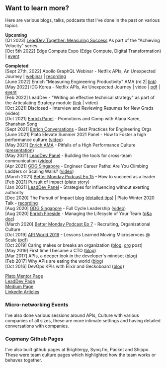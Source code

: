 ## Want to learn more?

Here are various blogs, talks, podcasts that I've done in the past on various topics

__Upcoming__   
[Q1 2023] [LeadDev Together: Measuring Success](https://events.leaddev.com/together-program-achieving-velocity)   As part of the "Achieving Velocity" series.   
[Oct 5th 2022] Edge Compute Expo (Edge Compute, Digital Transformation) | [event](https://edgecomputing-expo.com/northamerica/)   

__Completed__   
[Sept 27th, 2022] Apollo GraphQL Webinar - Netflix APIs, An Unexpected Journey | [webinar](https://www.apollographql.com/events/champions-corner/thank-you/netflixs-unexpected-journey-to-the-supergraph/?utm_campaign=2022-10-04_netflix-webinar-ondemand-attendees&utm_medium=email&utm_source=marketo&mkt_tok=MDU4LUpGVS04NTEAAAGHQrLt9qxJwr1txWGKSgZe8N6iilSsQbcJIADbt4XO6P2sjhLw8dnIIr7cZKTn8MkyUMWVmQqFsBzKRxPQgpplP7L0tlYY4GWVRqGmpHa65w) | [recording](https://apollographql.wistia.com/medias/px9f2gynv5)    
[June 2022] Enrich "Measuring Engineering Productivity" AMA (rd 2| [link](https://lu.ma/xdm5jy71))    
[May 2022] IDG Korea - Netflix APIs, An Unexpected Journey | video | [pdf](https://github.com/batmany13/about-me/blob/bed1047562c9f7790a244f0128a20e3a8da8b4f2/rsrc/%5BExternal%5D%20Netflix%20APIs,%20An%20Unexpected%20Journey.pdf) | [event](https://conf.idg.co.kr/event/home?conference_seq=384)   
[Feb 2022] LeadDev - "Writing an effective technical strategy" as part of the Articulating Strategy module ([link](https://events.leaddev.com/2022-S3-articulating-strategy) | video)    
[Oct 2021] Disclosed - Interview and Reviewing Resumes for New Grads (video)    
[Oct 2021] [Enrich Panel](https://lu.ma/o8ji8sk8) - Promotions and Comp with Alana Karen, Shanshan Song    
[Sept 2021] [Enrich Conversations](https://www.joinenrich.com/events/2021/9/29/enrich-conversations-best-practices-for-engineering-org-structure) - Best Practices for Engineering Orgs    
[June 2021] Plato Elevate Summer 2021 Panel - How to Foster a high performance culture ([video](https://www.youtube.com/watch?v=uYo4D8GlUyI))    
[May 2021] [Enrich AMA](https://lu.ma/lzu80v76) - Pitfalls of a High Performance Culture ([presentation](https://docs.google.com/presentation/d/1mknWGnHi-BDED4KKMJ7F8TnWp3nBuve-kFr_lW1-t5I/edit))    
[May 2021] [LeadDev Panel](https://leaddev.com/communication-relationships/building-tools-cross-team-communication) - Building the tools for cross-team communication ([video](https://www.youtube.com/watch?v=bTeC53i4TX0))    
[Apr 2021] [GDG Singapore](https://gdg.community.dev/events/details/google-gdg-singapore-presents-engineer-career-paths-are-you-climbing-ladders-or-scaling-walls/) - Engineer Career Paths: Are You Climbing Ladders or Scaling Walls? ([video](https://www.youtube.com/watch?v=f2Vqss1Bea4))    
[March 2021] [Better Monday Podcast Ep 15](https://www.sofokus.com/podcast/episodes/15-bruce-wang-netflix-how-to-succeed-as-a-leader/) - How to succeed as a leader    
[Feb 2021] Pursuit of Impact (plato [story](https://www.platohq.com/resources/the-pursuit-of-impact-my-first-year-at-netflix-1830976174))    
[Jan 2021] [LeadDev Panel](https://leaddev.com/mentoring-coaching-feedback/strategies-influencing-without-exerting-authority) - Strategies for influencing without exerting authority    
[Dec 2020] The Pursuit of Impact [blog](https://www.linkedin.com/pulse/pursuit-impact-bruce-wang/) ([detailed tips](https://github.com/batmany13/about-me/tree/master/pursuit_of_impact)) | Plato Winter 2020 Talk - [recording](https://www.youtube.com/watch?v=IjZHC5XQ5-c&list=PLviHs0aJhWLZkgjGQAlmcRa1eFl0BTdcr&index=3)   
[Aug 2020] [GDG Singapore](https://gdg.community.dev/events/details/google-gdg-singapore-presents-full-cycle-people-leadership/) - Full Cycle Leadership ([video](https://www.youtube.com/watch?v=-hksiU_WoiU))    
[Aug 2020] [Enrich Fireside](https://lu.ma/brucetalk) - Managing the Lifecycle of Your Team ([q&a doc](https://docs.google.com/document/d/1EhTQfpLB_iyHZEFX6xCUAbJmfXFnIYOc_rokOpvOcgU/edit#heading=h.amobz93acu52))    
[March 2020] [Better Monday Podcast Ep 7](https://www.sofokus.com/podcast/episodes/recruiting-and-organizational-culture-at-netflix/) - Recruiting, Organizational Culture    
[Oct 2019] [API World 2019](https://www.devnetwork.com/presentations/api-world-2019/) - Lessons Learned Moving Microservces @ Scale ([pdf](https://files.devnetwork.cloud/APIWorld/presentations/2019/Bruce_Wang.pdf))    
[Oct 2019] Caring makes or breaks an organization ([blog](https://medium.com/@batmany/caring-makes-or-breaks-an-engineering-organization-5431fdad3327), [org](https://goshippo.com/blog/caring-makes-an-engineering-organization/) post)     
[May 2019] First time I became a CTO ([blog](https://www.platohq.com/resources/the-first-time-i-became-a-cto))    
[Mar 2017] APIs, a deeper look in the developer's mindset ([blog](https://medium.com/synq/apis-a-deeper-look-5bcf2a76c7af))    
[Feb 2017] Why APIs are eating the world ([blog](https://www.linkedin.com/pulse/why-apis-eating-world-bruce-wang/))    
[Oct 2016] DevOps KPIs with Elixir and Geckoboard ([blog](https://medium.com/brightergy-engineering/operational-dashboards-with-geckoboard-2dc9d6d3c326))   

[Plato Mentor Page](https://www.platohq.com/mentors/bruce-wang)     
[LeadDev Page](https://leaddev.com/community/bruce-wang)    
[Medium Page](https://medium.com/@batmany)    
[LinkedIn Articles](https://www.linkedin.com/in/batmany13/detail/recent-activity/posts/)    

### Micro-networking Events

I've also done various sessions around APIs, Culture with various companies of all sizes, these are more intimate settings and having detailed conversations with companies.

### Copmany Github Pages

I've also built github pages at Brightergy, Synq.fm, Packet and Shippo.  These were team culture pages which highlighted how the team works or behaves together.
